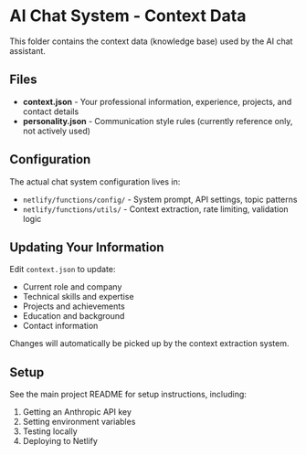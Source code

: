 # AI Chat System - Context Data

This folder contains the context data (knowledge base) used by the AI chat assistant.

## Files

- **context.json** - Your professional information, experience, projects, and contact details
- **personality.json** - Communication style rules (currently reference only, not actively used)

## Configuration

The actual chat system configuration lives in:
- `netlify/functions/config/` - System prompt, API settings, topic patterns
- `netlify/functions/utils/` - Context extraction, rate limiting, validation logic

## Updating Your Information

Edit `context.json` to update:
- Current role and company
- Technical skills and expertise
- Projects and achievements
- Education and background
- Contact information

Changes will automatically be picked up by the context extraction system.

## Setup

See the main project README for setup instructions, including:
1. Getting an Anthropic API key
2. Setting environment variables
3. Testing locally
4. Deploying to Netlify
